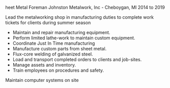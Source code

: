 heet Metal Foreman
Johnston Metalwork, Inc - Cheboygan, MI
2014 to 2019

Lead the metalworking shop in manufacturing duties to complete work tickets for clients during summer season
 - Maintain and repair manufacturing equipment.
 - Perform limited lathe-work to maintain custom equipment.
 - Coordinate Just In Time manufacturing
 - Manufacture custom parts from sheet metal.
 - Flux-core welding of galvanized steel.
 - Load and transport completed orders to clients and job-sites.
 - Manage assets and inventory.
 - Train employees on procedures and safety.


Maintain computer systems on site
